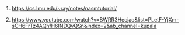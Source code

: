 1. https://cs.lmu.edu/~ray/notes/nasmtutorial/

2. https://www.youtube.com/watch?v=BWRR3Hecjao&list=PLetF-YjXm-sCH6FrTz4AQhfH6INDQvQSn&index=2&ab_channel=kupala